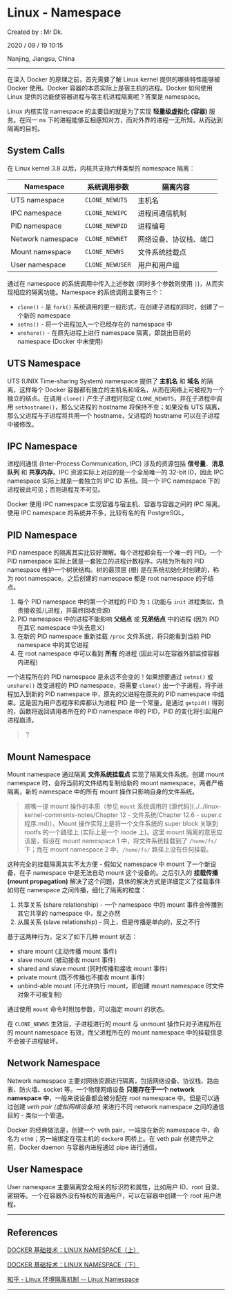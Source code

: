 # Linux - Namespace

Created by : Mr Dk.

2020 / 09 / 19 10:15

Nanjing, Jiangsu, China

---

在深入 Docker 的原理之前，首先需要了解 Linux kernel 提供的哪些特性能够被 Docker 使用。Docker 容器的本质实际上是宿主机的进程。Docker 如何使用 Linux 提供的功能使容器进程与宿主机进程隔离呢？答案是 namespace。

Linux 内核实现 namespace 的主要目的就是为了实现 **轻量级虚拟化 (容器)** 服务。在同一 ns 下的进程能够互相感知对方，而对外界的进程一无所知，从而达到隔离的目的。

## System Calls

在 Linux kernel 3.8 以后，内核共支持六种类型的 namespace 隔离：

| Namespace         | 系统调用参数    | 隔离内容               |
| ----------------- | --------------- | ---------------------- |
| UTS namespace     | `CLONE_NEWUTS`  | 主机名                 |
| IPC namespace     | `CLONE_NEWIPC`  | 进程间通信机制         |
| PID namespace     | `CLONE_NEWPID`  | 进程编号               |
| Network namespace | `CLONE_NEWNET`  | 网络设备、协议栈、端口 |
| Mount namespace   | `CLONE_NEWNS`   | 文件系统挂载点         |
| User namespace    | `CLONE_NEWUSER` | 用户和用户组           |

通过在 namespace 的系统调用中传入上述参数 (同时多个参数则使用 `|`)，从而实现相应的隔离功能。Namespace 的系统调用主要有三个：

- `clone()` - 是 `fork()` 系统调用的更一般形式，在创建子进程的同时，创建了一个新的 namespace
- `setns()` - 将一个进程加入一个已经存在的 namespace 中
- `unshare()` - 在原先进程上进行 namespace 隔离，即跳出目前的 namespace (Docker 中未使用)

## UTS Namespace

UTS (UNIX Time-sharing System) namespace 提供了 **主机名** 和 **域名** 的隔离，这样每个 Docker 容器都有独立的主机名和域名，从而在网络上可被视为一个独立的结点。在调用 `clone()` 产生子进程时指定 `CLONE_NEWUTS`，并在子进程中调用 `sethostname()`，那么父进程的 hostname 将保持不变；如果没有 UTS 隔离，那么父进程与子进程将共用一个 hostname，父进程的 hostname 可以在子进程中被修改。

## IPC Namespace

进程间通信 (Inter-Process Communication, IPC) 涉及的资源包括 **信号量**、**消息队列** 和 **共享内存**。IPC 资源实际上对应的是一个全局唯一的 32-bit ID，因此 IPC namespace 实际上就是一套独立的 IPC ID 系统。同一个 IPC namespace 下的进程彼此可见；否则进程互不可见。

Docker 使用 IPC namespace 实现容器与宿主机、容器与容器之间的 IPC 隔离。使用 IPC namespace 的系统并不多，比较有名的有 PostgreSQL。

## PID Namespace

PID namespace 的隔离其实比较好理解。每个进程都会有一个唯一的 PID。一个 PID namespace 实际上就是一套独立的进程计数程序。内核为所有的 PID namespace 维护一个树状结构。树的最顶层 (根) 是在系统初始化时创建的，称为 root namespace。之后创建的 namespace 都是 root namespace 的子结点。

1. 每个 PID namespace 中的第一个进程的 PID 为 `1` (功能与 `init` 进程类似，负责接收孤儿进程，并最终回收资源)
2. PID namespace 中的进程不能影响 **父结点** 或 **兄弟结点** 中的进程 (因为 PID 在其它 namespace 中失去意义)
3. 在新的 PID namespace 重新挂载 `/proc` 文件系统，将只能看到当前 PID namespace 中的其它进程
4. 在 root namespace 中可以看到 **所有** 的进程 (因此可以在容器外部监控容器内进程)

一个进程所在的 PID namespace 是永远不会变的！如果想要通过 `setns()` 或 `unshare()` 改变进程的 PID namespace，将需要 `clone()` 出一个子进程，将子进程加入到新的 PID namespace 中，原先的父进程在原先的 PID namespace 中结束。这是因为用户态程序和库都认为进程 PID 是一个常量，是通过 `getpid()` 得到的，函数将返回调用者所在的 PID namespace 中的 PID，PID 的变化将引起用户进程崩溃。

> ？

## Mount Namespace

Mount namespace 通过隔离 **文件系统挂载点** 实现了隔离文件系统。创建 mount namespace 时，会将当前的文件结构复制给新的 mount namespace，两者严格隔离，新的 namespace 中的所有 mount 操作只影响自身的文件系统。

> 顺嘴一提 mount 操作的本质（参见 `mount` 系统调用的 [源代码](../../linux-kernel-comments-notes/Chapter 12 - 文件系统/Chapter 12.6 - super.c 程序.md)）。Mount 操作实际上是将一个文件系统的 super block 关联到 rootfs 的一个路径上 (实际上是一个 inode 上)。这里 mount 隔离的意思应该是，假设在 mount namespace 1 中，将文件系统挂载到了 `/home/fs/` 下；而在 mount namespace 2 中，`/home/fs/` 路径上没有任何挂载。

这种完全的挂载隔离其实不太方便 - 假如父 namespace 中 mount 了一个新设备，在子 namespace 中是无法自动 mount 这个设备的。之后引入的 **挂载传播 (mount propagation)** 解决了这个问题，具体的解决方式是详细定义了挂载事件如何在 namespace 之间传播，细化了隔离的粒度：

1. 共享关系 (share relationship) - 一个 namespace 中的 mount 事件会传播到其它共享的 namespace 中，反之亦然
2. 从属关系 (slave relationship) - 同上，但是传播是单向的，反之不行

基于这两种行为，定义了如下几种 mount 状态：

- share mount (主动传播 mount 事件)
- slave mount (被动接收 mount 事件)
- shared and slave mount (同时传播和接收 mount 事件)
- private mount (既不传播也不接收 mount 事件)
- unbind-able mount (不允许执行 mount，即创建 mount namespace 时文件对象不可被复制)

通过使用 `mount` 命令时附加参数，可以指定 mount 的状态。

在 `CLONE_NEWNS` 生效后，子进程进行的 mount 与 unmount 操作只对子进程所在的 mount namespace 有效，而父进程所在的 mount namespace 中的挂载信息不会被子进程破坏。

## Network Namespace

Network namespace 主要对网络资源进行隔离，包括网络设备、协议栈、路由表、防火墙、socket 等。一个物理网络设备 **只能存在于一个 network namespace 中**，一般来说设备都会被分配在 root namespace 中。但是可以通过创建 _veth pair (虚拟网络设备对)_ 来进行不同 network namespace 之间的通信目的 - 类似一个管道。

Docker 的经典做法是，创建一个 veth pair，一端放在新的 namespace 中，命名为 `eth0`；另一端绑定在宿主机的 `docker0` 网桥上。在 veth pair 创建完毕之前，Docker daemon 与容器内进程通过 pipe 进行通信。

## User Namespace

User namespace 主要隔离安全相关的标识符和属性，比如用户 ID、root 目录、密钥等。一个在容器外没有特权的普通用户，可以在容器中创建一个 root 用户进程。

---

## References

[DOCKER 基础技术：LINUX NAMESPACE（上）](https://coolshell.cn/articles/17010.html)

[DOCKER 基础技术：LINUX NAMESPACE（下）](https://coolshell.cn/articles/17029.html)

[知乎 - Linux 环境隔离机制 -- Linux Namespace](https://zhuanlan.zhihu.com/p/47571649)

---

